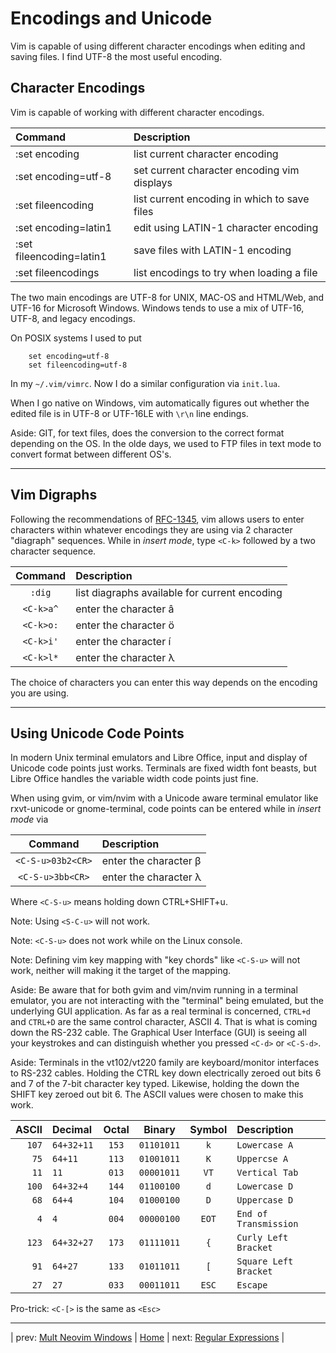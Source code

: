 # Encodings and Unicode

Vim is capable of using different character encodings when editing and
saving files. I find UTF-8 the most useful encoding.

## Character Encodings

Vim is capable of working with different character encodings.

| Command                  | Description                                  |
|:------------------------ |:-------------------------------------------- |
| :set encoding            | list current character encoding              |
| :set encoding=utf-8      | set current character encoding vim displays  |
| :set fileencoding        | list current encoding in which to save files |
| :set encoding=latin1     | edit using LATIN-1 character encoding        |
| :set fileencoding=latin1 | save files with LATIN-1 encoding             |
| :set fileencodings       | list encodings to try when loading a file    |

The two main encodings are UTF-8 for UNIX, MAC-OS and HTML/Web, and
UTF-16 for Microsoft Windows. Windows tends to use a mix of UTF-16,
UTF-8, and legacy encodings.

On POSIX systems I used to put

```vim
    set encoding=utf-8
    set fileencoding=utf-8
```

In my `~/.vim/vimrc`. Now I do a similar configuration via `init.lua`.

When I go native on Windows, vim automatically figures out whether the
edited file is in UTF-8 or UTF-16LE with `\r\n` line endings.

Aside: GIT, for text files, does the conversion to the correct format
depending on the OS. In the olde days, we used to FTP files in text
mode to convert format between different OS's.

---

## Vim Digraphs

Following the recommendations of
[RFC-1345](https://tools.ietf.org/html/rfc1345),
vim allows users to enter characters within whatever encodings they are
using via 2 character "diagraph" sequences. While in *insert mode*,
type `<C-k>` followed by a two character sequence.

|  Command   | Description                                   |
|:----------:|:--------------------------------------------- |
|  `:dig`    | list diagraphs available for current encoding |
|  `<C-k>a^` | enter the character â                         |
|  `<C-k>o:` | enter the character ö                         |
|  `<C-k>i'` | enter the character í                         |
|  `<C-k>l*` | enter the character λ                         |

The choice of characters you can enter this way depends on the encoding
you are using.

---

## Using Unicode Code Points

In modern Unix terminal emulators and Libre Office, input and display of
Unicode code points just works. Terminals are fixed width font beasts,
but Libre Office handles the variable width code points just fine.

When using gvim, or vim/nvim with a Unicode aware terminal emulator like
rxvt-unicode or gnome-terminal, code points can be entered while in
*insert mode* via

|  Command           | Description            |
|:------------------:|:---------------------- |
|  `<C-S-u>03b2<CR>` | enter the character β  |
|  `<C-S-u>3bb<CR>`  | enter the character λ  |

Where `<C-S-u>` means holding down CTRL+SHIFT+u.

Note: Using `<S-C-u>` will not work.

Note: `<C-S-u>` does not work while on the Linux console.

Note: Defining vim key mapping with "key chords" like `<C-S-u>` will not
work, neither will making it the target of the mapping.

Aside: Be aware that for both gvim and vim/nvim running in a terminal
emulator, you are not interacting with the "terminal" being emulated,
but the underlying GUI application. As far as a real terminal is
concerned, `CTRL+d` and `CTRL+D` are the same control character, ASCII
4. That is what is coming down the RS-232 cable. The Graphical User
Interface (GUI) is seeing all your keystrokes and can distinguish
whether you pressed `<C-d>` or `<C-S-d>`.

Aside: Terminals in the vt102/vt220 family are keyboard/monitor
interfaces to RS-232 cables. Holding the CTRL key down electrically
zeroed out bits 6 and 7 of the 7-bit character key typed. Likewise,
holding the down the SHIFT key zeroed out bit 6. The ASCII values were
chosen to make this work.

| ASCII | Decimal    | Octal | Binary     | Symbol   | Description           |
| -----:|:---------- |:-----:|:----------:|:--------:|:--------------------- |
| `107` | `64+32+11` | `153` | `01101011` | `k`      | `Lowercase A`         |
|  `75` | `64+11`    | `113` | `01001011` | `K`      | `Uppercse A`          |
|  `11` | `11`       | `013` | `00001011` | `VT`     | `Vertical Tab`        |
| `100` | `64+32+4`  | `144` | `01100100` | `d`      | `Lowercase D`         |
|  `68` | `64+4`     | `104` | `01000100` | `D`      | `Uppercase D`         |
|   `4` | `4`        | `004` | `00000100` | `EOT`    | `End of Transmission` |
| `123` | `64+32+27` | `173` | `01111011` | `{`      | `Curly Left Bracket`  |
|  `91` | `64+27`    | `133` | `01011011` | `[`      | `Square Left Bracket` |
|  `27` | `27`       | `033` | `00011011` | `ESC`    | `Escape`              |

Pro-trick: `<C-[>` is the same as `<Esc>`

---

| prev: [Mult Neovim Windows][7] | [Home][0] | next: [Regular Expressions][9] |

[7]: 07-MultipleWindows.md
[0]: ../README.md
[9]: 09-RegularExpressions.md
